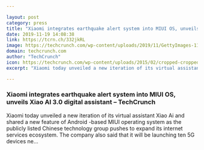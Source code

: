 ```yaml
---

layout: post
category: press
title: "Xiaomi integrates earthquake alert system into MIUI OS, unveils Xiao AI 3.0 digital assistant"
date: 2019-11-19 14:08:38
link: https://tcrn.ch/332jkRL
image: https://techcrunch.com/wp-content/uploads/2019/11/GettyImages-1155823716.jpg?w=599
domain: techcrunch.com
author: "TechCrunch"
icon: https://techcrunch.com/wp-content/uploads/2015/02/cropped-cropped-favicon-gradient.png?w=180
excerpt: "Xiaomi today unveiled a new iteration of its virtual assistant Xiao Ai and shared a new feature of Android -based MIUI operating system as the publicly listed Chinese technology group pushes to expand its internet services ecosystem. The company also said that it will be launching ten 5G devices ne…"

---
```


### Xiaomi integrates earthquake alert system into MIUI OS, unveils Xiao AI 3.0 digital assistant – TechCrunch

Xiaomi today unveiled a new iteration of its virtual assistant Xiao Ai and shared a new feature of Android -based MIUI operating system as the publicly listed Chinese technology group pushes to expand its internet services ecosystem. The company also said that it will be launching ten 5G devices ne…